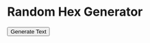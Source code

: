 <html>
  <head>
    <meta charset="UTF-8">
    <title>Random Text Generator</title>
  </head>
  <body>
    <h1>Random Hex Generator</h1>
    <button id="generate-button">Generate Text</button>
    <div id="output"></div>
    <script>
// Load the CSV files into arrays
const arcticCSV = fetch('/CSV/Monster - 01_Arctic.csv').then(response => response.text());
const desertCSV = fetch('/CSV/Monster - 02_Desert.csv').then(response => response.text());
const forestCSV = fetch('/CSV/Monster - 03_Forest.csv').then(response => response.text());
const hillsCSV = fetch('/CSV/Monster - 04_Hills.csv').then(response => response.text());
const jungleCSV = fetch('/CSV/Monster - 05_Jungle.csv').then(response => response.text());
const mountainCSV = fetch('/CSV/Monster - 06_Mountain.csv').then(response => response.text());
const plainsCSV = fetch('/CSV/Monster - 07_Plains.csv').then(response => response.text());
const swampCSV = fetch('/CSV/Monster - 08_Swamp.csv').then(response => response.text());
const cityCSV = fetch('/CSV/Monster - 09_City.csv').then(response => response.text());
const seaCSV = fetch('/CSV/Monster - 10_Sea.csv').then(response => response.text());
const gateCSV = fetch('/CSV/Monster - 11_Gate.csv').then(response => response.text());
const indexCSV = fetch('/CSV/Monster - Index.csv').then(response => response.text());

// Create a function to select a random Monster CSV file
function selectMonsterCSV() {
  const monsterCSVs = [arcticCSV, desertCSV, forestCSV, hillsCSV, jungleCSV, mountainCSV, plainsCSV, swampCSV, cityCSV, seaCSV];
  const randomIndex = Math.floor(Math.random() * monsterCSVs.length);
  return monsterCSVs[randomIndex];
}

// Create a function to concatenate random cells from a Monster CSV file
async function generateText() {
  const monsterCSV = await selectMonsterCSV();
  const monsterCSVRows = monsterCSV.split('\n');
  let concatenatedText = '';
  for (let i = 1; i < monsterCSVRows.length; i++) { // start loop at index 1
    const cells = monsterCSVRows[i].split(',');
    if (cells.length >= 16 && cells[4] !== '') {
      for (let j = 4; j < 16; j++) {
        if (cells[j] !== '') {
          concatenatedText += cells[j] + '.' + ' ';
        }
      }
      if (Math.random() < 0.1) {
        const gateRows = (await gateCSV).split('\n');
        let gateText = '';
        for (let k = 0; k < gateRows.length; k++) {
          const gateCells = gateRows[k].split(',');
          if (gateCells.length >= 7 && gateCells[4] !== '') {
            for (let l = 4; l <= 7; l++) {
              if (gateCells[l] !== '') {
                gateText += gateCells[l] + ' ';
              }
            }
          }
        }
            concatenatedText += '\n\n' + gateText;
      }
    }
  }
  // Replace 4-digit sequences with values from the Index CSV file
  const indexCSVResponse = await fetch('/CSV/Monster - Index.csv');
  const indexCSVText = await indexCSVResponse.text();
  const indexCSVRows = indexCSVText.split('\n');
  for (let i = 0; i < indexCSVRows.length; i++) {
    const regex = new RegExp('\\b' + indexCSVRows[i].substring(0, 4) + '\\b', 'g');
    const indexRow = indexCSVRows.find(row => row.startsWith(indexCSVRows[i].substring(0, 4)));
    if (indexRow) {
      const indexCells = indexRow.split(',');
      for (let k = 31; k <= 36; k++) {
        if (indexCells[k] && indexCells[k].trim()) {
          concatenatedText = concatenatedText.replace(regex, indexCells[k].trim());
        }
      }
    }
  }
  return concatenatedText;
}
// Bind an event listener to a button
const button = document.querySelector('button');
button.addEventListener('click', async () => {
  const text = await generateText();
  const outputDiv = document.querySelector('#output');
  outputDiv.innerHTML = text;
});
    </script>
  </body>
</html>
